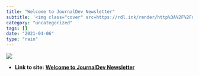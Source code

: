 ```yaml
---
title: "Welcome to JournalDev Newsletter"
subtitle: '<img class="cover" src=https://rdl.ink/render/http%3A%2F%2Fus8.campaign-archive2.com%2F%3Fe%3D3f9234...'
category: "uncategorized"
tags: []
date: "2021-04-06"
type: "rain"
---
```

<img class="cover" src=https://rdl.ink/render/http%3A%2F%2Fus8.campaign-archive2.com%2F%3Fe%3D3f92346509%26id%3De6580ae061%26u%3D612f3d966c86000f37699d8cf>


* **Link to site:** **[Welcome to JournalDev Newsletter](http://us8.campaign-archive2.com/?e=3f92346509&id=e6580ae061&u=612f3d966c86000f37699d8cf)**